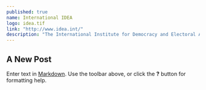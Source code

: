 ```yaml
---
published: true
name: International IDEA
logo: idea.tif
link: "http://www.idea.int/"
description: "The International Institute for Democracy and Electoral Assistance (International IDEA) is an intergovernmental organization that supports sustainable democracy worldwide. International IDEA’s mission is to support sustainable democratic change by providing comparative knowledge, and assisting in democratic reform, and influencing policies and politics."
---
```


## A New Post

Enter text in [Markdown](http://daringfireball.net/projects/markdown/). Use the toolbar above, or click the **?** button for formatting help.
